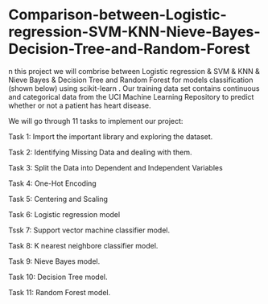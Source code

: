 # Comparison-between-Logistic-regression-SVM-KNN-Nieve-Bayes-Decision-Tree-and-Random-Forest

n this project we will combrise between Logistic regression & SVM & KNN & Nieve Bayes & Decision Tree and Random Forest for models classification (shown below) using scikit-learn . Our training data set contains continuous and categorical data from the UCI Machine Learning Repository to predict whether or not a patient has heart disease.

We will go through 11 tasks to implement our project:

Task 1: Import the important library and exploring the dataset.

Task 2: Identifying Missing Data and dealing with them.

Task 3: Split the Data into Dependent and Independent Variables

Task 4: One-Hot Encoding 

Task 5: Centering and Scaling

Task 6: Logistic regression model

Tssk 7: Support vector machine classifier model.

Task 8: K nearest neighbore classifier model.

Task 9: Nieve Bayes model.

Task 10: Decision Tree model.

Task 11: Random Forest model.
